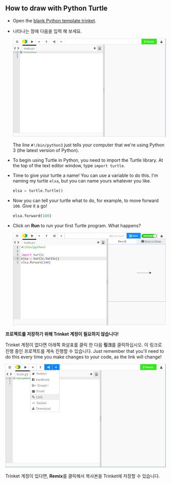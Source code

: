 ## How to draw with Python Turtle

+ Open the [blank Python template trinket](http://jumpto.cc/python-new).

+ 나타나는 창에 다음을 입력 해 보세요.
    
    ![스크린샷](images/trinket.PNG)
    
    The line `#!/bin/python3` just tells your computer that we're using Python 3 (the latest version of Python).

+ To begin using Turtle in Python, you need to import the Turtle library. At the top of the text editor window, type `import turtle`.

+ Time to give your turtle a name! You can use a variable to do this. I'm naming my turtle `elsa`, but you can name yours whatever you like.
    
    ```python
    elsa = turtle.Turtle()
    ```

+ Now you can tell your turtle what to do, for example, to move forward `100`. Give it a go!
    
    ```python
    elsa.forward(100)
    ```

+ Click on **Run** to run your first Turtle program. What happens?
    
    ![](images/import-turtle.png)

**프로젝트를 저장하기 위해 Trinket 계정이 필요하지 않습니다!**

Trinket 계정이 없다면 아래쪽 화살표를 클릭 한 다음 **링크**를 클릭하십시오. 이 링크로 진행 중인 프로젝트를 계속 진행할 수 있습니다. Just remember that you'll need to do this every time you make changes to your code, as the link will change!

![스크린샷](images/trinket-link.PNG)

Trinket 계정이 있다면, **Remix**를 클릭해서 복사본을 Trinket에 저장할 수 있습니다.